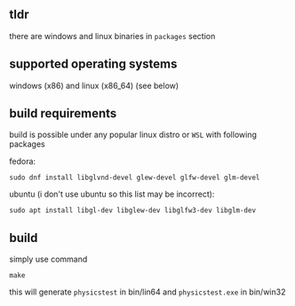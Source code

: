 ## tldr
there are windows and linux binaries in `packages` section
## supported operating systems
windows (x86) and linux (x86_64) (see below)
## build requirements
build is possible under any popular linux distro or `WSL` with following packages

fedora:
```
sudo dnf install libglvnd-devel glew-devel glfw-devel glm-devel
```
ubuntu (i don't use ubuntu so this list may be incorrect):
```
sudo apt install libgl-dev libglew-dev libglfw3-dev libglm-dev
```
## build
simply use command
```
make
```
this will generate `physicstest` in bin/lin64 and `physicstest.exe` in bin/win32